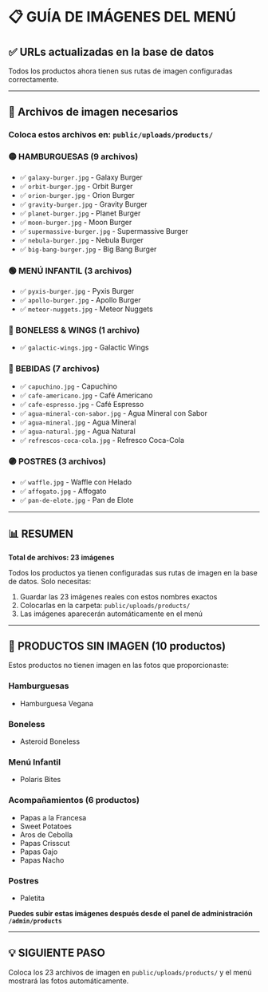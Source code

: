 # 📋 GUÍA DE IMÁGENES DEL MENÚ

## ✅ URLs actualizadas en la base de datos

Todos los productos ahora tienen sus rutas de imagen configuradas correctamente.

---

## 📁 Archivos de imagen necesarios

### Coloca estos archivos en: `public/uploads/products/`

### 🟡 HAMBURGUESAS (9 archivos)
- ✅ `galaxy-burger.jpg` - Galaxy Burger
- ✅ `orbit-burger.jpg` - Orbit Burger
- ✅ `orion-burger.jpg` - Orion Burger
- ✅ `gravity-burger.jpg` - Gravity Burger
- ✅ `planet-burger.jpg` - Planet Burger
- ✅ `moon-burger.jpg` - Moon Burger
- ✅ `supermassive-burger.jpg` - Supermassive Burger
- ✅ `nebula-burger.jpg` - Nebula Burger
- ✅ `big-bang-burger.jpg` - Big Bang Burger

### 🟢 MENÚ INFANTIL (3 archivos)
- ✅ `pyxis-burger.jpg` - Pyxis Burger
- ✅ `apollo-burger.jpg` - Apollo Burger
- ✅ `meteor-nuggets.jpg` - Meteor Nuggets

### 🔴 BONELESS & WINGS (1 archivo)
- ✅ `galactic-wings.jpg` - Galactic Wings

### 🔵 BEBIDAS (7 archivos)
- ✅ `capuchino.jpg` - Capuchino
- ✅ `cafe-americano.jpg` - Café Americano
- ✅ `cafe-espresso.jpg` - Café Espresso
- ✅ `agua-mineral-con-sabor.jpg` - Agua Mineral con Sabor
- ✅ `agua-mineral.jpg` - Agua Mineral
- ✅ `agua-natural.jpg` - Agua Natural
- ✅ `refrescos-coca-cola.jpg` - Refresco Coca-Cola

### 🟣 POSTRES (3 archivos)
- ✅ `waffle.jpg` - Waffle con Helado
- ✅ `affogato.jpg` - Affogato
- ✅ `pan-de-elote.jpg` - Pan de Elote

---

## 📊 RESUMEN

**Total de archivos: 23 imágenes**

Todos los productos ya tienen configuradas sus rutas de imagen en la base de datos. Solo necesitas:

1. Guardar las 23 imágenes reales con estos nombres exactos
2. Colocarlas en la carpeta: `public/uploads/products/`
3. Las imágenes aparecerán automáticamente en el menú

---

## 🎨 PRODUCTOS SIN IMAGEN (10 productos)

Estos productos no tienen imagen en las fotos que proporcionaste:

### Hamburguesas
- Hamburguesa Vegana

### Boneless
- Asteroid Boneless

### Menú Infantil
- Polaris Bites

### Acompañamientos (6 productos)
- Papas a la Francesa
- Sweet Potatoes
- Aros de Cebolla
- Papas Crisscut
- Papas Gajo
- Papas Nacho

### Postres
- Paletita

**Puedes subir estas imágenes después desde el panel de administración `/admin/products`**

---

## 💡 SIGUIENTE PASO

Coloca los 23 archivos de imagen en `public/uploads/products/` y el menú mostrará las fotos automáticamente.
